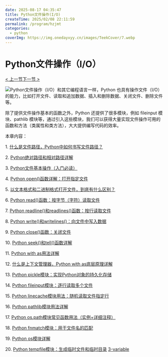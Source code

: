 ```yaml
---
date: 2025-08-17 04:35:47
title: Python文件操作(I/O)
createTime: 2025/02/08 22:11:59
permalink: /program/hzjmt
categories:
  - python
coverImg: https://img.onedayxyy.cn/images/TeekCover/7.webp
---
```

# Python文件操作（I/O）

[< 上一节](https://c.biancheng.net/view/vip_6166.html)[下一节 >](https://c.biancheng.net/view/5690.html)

![Python文件操作（I/O）](https://c.biancheng.net/uploads/allimg/190228/2-1Z22Q51J9493.gif)和其它编程语言一样，Python 也具有操作文件（I/O）的能力，比如打开文件、读取和追加数据、插入和删除数据、关闭文件、删除文件等。

除了提供文件操作基本的函数之外，Python 还提供了很多模块，例如 fileinput 模块、pathlib 模块等，通过引入这些模块，我们可以获得大量实现文件操作可用的函数和方法（类属性和类方法），大大提供编写代码的效率。

本章内容：

1. [什么是文件路径，Python中如何书写文件路径？](https://c.biancheng.net/view/5690.html)

2. [Python绝对路径和相对路径详解](https://c.biancheng.net/view/5693.html)

3. [Python文件基本操作（入门必读）](https://c.biancheng.net/view/4709.html)

4. [Python open()函数详解：打开指定文件](https://c.biancheng.net/view/2544.html)

5. [以文本格式和二进制格式打开文件，到底有什么区别？](https://c.biancheng.net/view/vip_6167.html)

6. [Python read()函数：按字节（字符）读取文件](https://c.biancheng.net/view/2545.html)

7. [Python readline()和readlines()函数：按行读取文件](https://c.biancheng.net/view/2546.html)

8. [Python write()和writelines()：向文件中写入数据](https://c.biancheng.net/view/4758.html)

9. [Python close()函数：关闭文件](https://c.biancheng.net/view/4770.html)

10. [Python seek()和tell()函数详解](https://c.biancheng.net/view/4780.html)

11. [Python with as用法详解](https://c.biancheng.net/view/4817.html)

12. [什么是上下文管理器，Python with as底层原理详解](https://c.biancheng.net/view/vip_6169.html)

13. [Python pickle模块：实现Python对象的持久化存储](https://c.biancheng.net/view/5736.html)

14. [Python fileinput模块：逐行读取多个文件](https://c.biancheng.net/view/2547.html)

15. [Python linecache模块用法：随机读取文件指定行](https://c.biancheng.net/view/2553.html)

16. [Python pathlib模块用法详解](https://c.biancheng.net/view/2541.html)

17. [Python os.path模块常见函数用法（实例+详细注释）](https://c.biancheng.net/view/2542.html)

18. [Python fnmatch模块：用于文件名的匹配](https://c.biancheng.net/view/2543.html)

19. [Python os模块详解](https://c.biancheng.net/view/vip_6172.html)

20. [Python tempfile模块：生成临时文件和临时目录](https://c.biancheng.net/view/2560.html)
[3-variable](3-variable.md)
